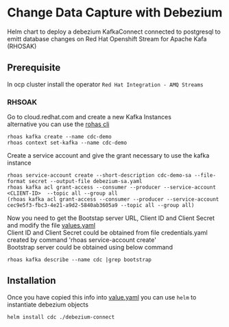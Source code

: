 # Change Data Capture with Debezium

Helm chart to deploy a debezium KafkaConnect connected to postgresql to emitt database changes on Red Hat Openshift Stream for Apache Kafa (RHOSAK)

## Prerequisite
In ocp cluster install the operator `Red Hat Integration - AMQ Streams`

### RHSOAK
Go to cloud.redhat.com and create a new Kafka Instances  
alternative you can use the [rohas cli](https://github.com/redhat-developer/app-services-cli)
```shell script
rhoas kafka create --name cdc-demo
rhoas context set-kafka --name cdc-demo
```

Create a service account and give the grant necessary to use the kafka instance
```shell script
rhoas service-account create --short-description cdc-demo-sa --file-format secret --output-file debezium-sa.yaml
rhoas kafka acl grant-access --consumer --producer --service-account <CLIENT-ID>  --topic all --group all 
(rhoas kafka acl grant-access --consumer --producer --service-account cec9e5f3-fbc3-4e21-a9d2-5840ab3605a9 --topic all --group all)
```

Now you need to get the Bootstap server URL, Client ID and Client Secret and modify the file [values.yaml](debezium-connect/values.yaml)       
Client ID and Client Secret could be obtained from file credentials.yaml created by command 'rhoas service-account create'   
Bootstrap server could be obtained using below command
```shell script
rhoas kafka describe --name cdc |grep bootstrap
```

## Installation

Once you have copied this info into [value.yaml](debezium-connect/values.yaml) you can use `helm` to instantiate debezium objects
```shell script
helm install cdc ./debezium-connect
```

